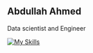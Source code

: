 ## Abdullah Ahmed

Data scientist and Engineer

[![My Skills](https://skillicons.dev/icons?i=anaconda,androidstudio,apple,azure,blender,cs,css,discord,dart,docker,dotnet,flutter,github,gitlab,godot,html,java,js,linkedin,linux,lua,matlab,mongodb,netlify,nodejs,npm,opencv,pytorch,sklearn,swift,tensorflow,ts,unity,vscode&perline=12)](https://skillicons.dev)


